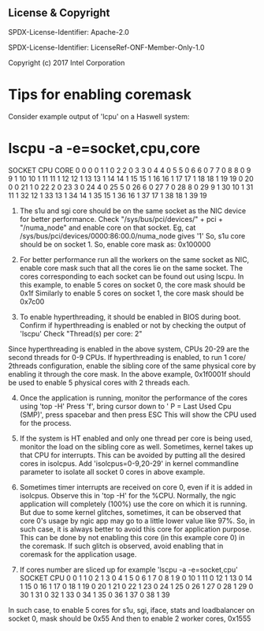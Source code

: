 License & Copyright
----

SPDX-License-Identifier: Apache-2.0

SPDX-License-Identifier: LicenseRef-ONF-Member-Only-1.0

Copyright (c) 2017 Intel Corporation

Tips for enabling coremask
==========================

Consider example output of 'lcpu' on a Haswell system:
# lscpu -a -e=socket,cpu,core
SOCKET CPU CORE
0      0   0
0      1   1
0      2   2
0      3   3
0      4   4
0      5   5
0      6   6
0      7   7
0      8   8
0      9   9
1      10  10
1      11  11
1      12  12
1      13  13
1      14  14
1      15  15
1      16  16
1      17  17
1      18  18
1      19  19
0      20  0
0      21  1
0      22  2
0      23  3
0      24  4
0      25  5
0      26  6
0      27  7
0      28  8
0      29  9
1      30  10
1      31  11
1      32  12
1      33  13
1      34  14
1      35  15
1      36  16
1      37  17
1      38  18
1      39  19

1. The s1u and sgi core should be on the same socket as the NIC device for better performance.
Check "/sys/bus/pci/devices/" + pci + "/numa_node" and enable core on that socket.
Eg, cat /sys/bus/pci/devices/0000\:86\:00.0/numa_node gives '1'
So, s1u core should be on socket 1.
So, enable core mask as: 0x100000

2. For better performance run all the workers on the same socket as NIC, enable core mask such that all the cores lie on the same socket.
The cores corresponding to each socket can be found out using lscpu.
In this example, to enable 5 cores on socket 0, the core mask should be 0x1f
Similarly to enable 5 cores on socket 1, the core mask should be 0x7c00

3. To enable hyperthreading, it should be enabled in BIOS during boot.
Confirm if hyperthreading is enabled or not by checking the output of 'lscpu'
Check "Thread(s) per core:    2"

Since hyperthreading is enabled in the above system, CPUs 20-29 are the second threads for 0-9 CPUs.
If hyperthreading is enabled, to run 1 core/ 2threads configuration, enable the sibling core
of the same physical core by enabling it through the core mask.
In the above example, 0x1f0001f should be used to enable 5 physical cores with 2 threads each.

4. Once the application is running, monitor the performance of the cores using 'top -H'
Press 'f', bring cursor down to ' P       = Last Used Cpu (SMP)', press spacebar and then press ESC
This will show the CPU used for the process.
1. If the system is HT enabled and only one thread per core is being used, monitor
the load on the sibling core as well. Sometimes, kernel takes up that CPU for interrupts.
This can be avoided by putting all the desired cores in isolcpus.
Add 'isolcpus=0-9,20-29' in kernel commandline parameter to isolate all socket 0 cores in above example.

5. Sometimes timer interrupts are received on core 0, even if it is added in isolcpus.
Observe this in 'top -H' for the %CPU. Normally, the ngic application will completely (100%) use the core
on which it is running. But due to some kernel glitches, sometimes, it can be observed that core 0's
usage by ngic app may go to a little lower value like 97%. 
So, in such case, it is always better to avoid this core for application purpose.
This can be done by not enabling this core (in this example core 0) in the coremask.
If such glitch is observed, avoid enabling that in coremask for the application usage.

6. If cores number are sliced up for example 'lscpu -a -e=socket,cpu'
SOCKET CPU
0      0
1      1
0      2
1      3
0      4
1      5
0      6
1      7
0      8
1      9
0      10
1      11
0      12
1      13
0      14
1      15
0      16
1      17
0      18
1      19
0      20
1      21
0      22
1      23
0      24
1      25
0      26
1      27
0      28
1      29
0      30
1      31
0      32
1      33
0      34
1      35
0      36
1      37
0      38
1      39

In such case, to enable 5 cores for s1u, sgi, iface, stats and loadbalancer on socket 0, mask should be 0x55
And then to enable 2 worker cores, 0x1555
